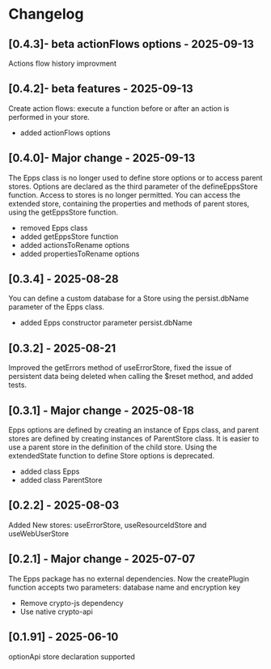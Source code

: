 # Changelog

## [0.4.3]- beta actionFlows options - 2025-09-13

Actions flow history improvment

## [0.4.2]- beta features - 2025-09-13

Create action flows: execute a function before or after an action is performed in your store.

- added actionFlows options

## [0.4.0]- Major change - 2025-09-13

The Epps class is no longer used to define store options or to access parent stores.
Options are declared as the third parameter of the defineEppsStore function.
Access to stores is no longer permitted. You can access the extended store, containing the properties and methods of parent stores, using the getEppsStore function.

- removed Epps class
- added getEppsStore function
- added actionsToRename options
- added propertiesToRename options

## [0.3.4] - 2025-08-28

You can define a custom database for a Store using the persist.dbName parameter of the Epps class.

- added Epps constructor parameter persist.dbName

## [0.3.2] - 2025-08-21

Improved the getErrors method of useErrorStore, fixed the issue of persistent data being deleted when calling the $reset method, and added tests.

## [0.3.1] - Major change - 2025-08-18

Epps options are defined by creating an instance of Epps class, and parent stores are defined by creating instances of ParentStore class.
It is easier to use a parent store in the definition of the child store.
Using the extendedState function to define Store options is deprecated.

- added class Epps
- added class ParentStore


## [0.2.2] - 2025-08-03
Added New stores: useErrorStore, useResourceIdStore and useWebUserStore


## [0.2.1] - Major change - 2025-07-07
The Epps package has no external dependencies. Now the createPlugin function accepts two parameters: 
database name and encryption key

- Remove crypto-js dependency
- Use native crypto-api


## [0.1.91] - 2025-06-10
optionApi store declaration supported
